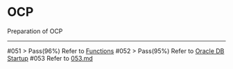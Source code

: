 OCP
===
Preparation of OCP

-------------
#051 > Pass(96%)
Refer to [Functions](/functions.md)
#052 > Pass(95%)
Refer to [Oracle DB Startup](/OracleDBStartup.md)
#053
Refer to [053.md](/053.md)
